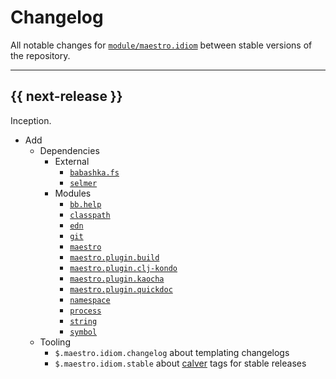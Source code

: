 # Changelog

All notable changes for [`module/maestro.idiom`](../) between stable versions of the
repository.


---


## {{ next-release }}

Inception.

- Add
    - Dependencies
        - External
            - [`babashka.fs`]
            - [`selmer`]
        - Modules
            - [`bb.help`]
            - [`classpath`]
            - [`edn`]
            - [`git`]
            - [`maestro`]
            - [`maestro.plugin.build`]
            - [`maestro.plugin.clj-kondo`]
            - [`maestro.plugin.kaocha`]
            - [`maestro.plugin.quickdoc`]
            - [`namespace`]
            - [`process`]
            - [`string`]
            - [`symbol`]
    - Tooling
        - `$.maestro.idiom.changelog` about templating changelogs
        - `$.maestro.idiom.stable` about [calver](https://calver.org) tags for stable releases




<!--- Links -->


[`babashka.fs`]:              https://github.com/babashka/fs
[`bb.help`]:                  ../bb.help
[`classpath`]:                ../classpath
[`edn`]:                      ../edn
[`git`]:                      ../git
[`maestro.plugin.build`]:     ../maestro.plugin.build
[`maestro.plugin.clj-kondo`]: ../maestro.plugin.clj-kondo
[`maestro.plugin.kaocha`]:    ../maestro.plugin.kaocha
[`maestro.plugin.quickdoc`]:  ../maestro.plugin.quickdoc
[`maestro`]:                  ../maestro
[`namespace`]:                ../namespace
[`process`]:                  ../process
[`selmer`]:                   https://github.com/yogthos/selmer
[`string`]:                   ../string
[`symbol`]:                   ../symbol
